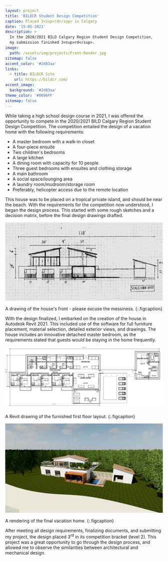 ```yaml
---
layout: project
title: 'BILDCR Student Design Competition'
caption: Placed 3<sup>rd</sup> in Calgary
date: '15-05-2021'
description: >
  In the 2020/2021 BILD Calgary Region Student Design Competition,
  my submission finished 3<sup>rd</sup>.
image: 
  path: /assets/img/projects/Front-Render.jpg
sitemap: false
accent_color: '#2d83aa'
links:
  - title: BILDCR Site
    url: https://bildcr.com/
accent_image:
  background: '#2d83aa'
theme_color: '#0096FF'
sitemap: false
---
```

While taking a high school design course in 2021, I was offered the opportunity to compete in the 2020/2021 BILD Calgary Region Student
Design Competition. The competition entailed the design of a vacation home with the following requirements:

* A master bedroom with a walk-in closet
* A four-piece ensuite
* Two children's bedrooms
* A large kitchen
* A dining room with capacity for 10 people
* Three guest bedrooms with ensuites and clothing storage
* A main bathroom
* A social space/lounging area
* A laundry room/mudroom/storage room
* Preferably, helicopter access due to the remote location

This house was to be placed on a tropical private island, and should be near the beach. With the requirements for the competition now understood, I began the design process. This started with some rough sketches and a decision matrix, before the final design drawings drafted.

![House front view.](\assets\img\projects\front_view.jpg)

A drawing of the house's front - please excuse the messiness.
{:.figcaption}

With the design finalized, I embarked on the creation of the house in Autodesk Revit 2021. This included use of the software for full furniture placement, material selection, detailed exterior views, and drawings. The house includes an innovative detached master bedroom, as the requirements stated that guests would be staying in the home frequently.

![House drawing](\assets\img\projects\l1_fp_bw.jpg)

A Revit drawing of the furnished first floor layout.
{:.figcaption}

![House rendering](\assets\img\projects\Close-Iso-Render.jpg)

A rendering of the final vacation home.
{:.figcaption}

After meeting all design requirements, finalizing documents, and submitting my project, the design placed 3<sup>rd</sup> in its competition bracket (level 2). This project was a great opportunity to go through the design process, and allowed me to observe the similarities between architectural and mechanical design.